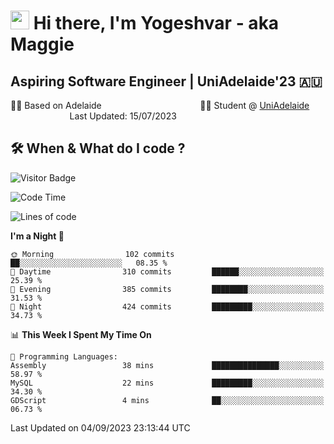 <h1><img src="https://emojis.slackmojis.com/emojis/images/1531849430/4246/blob-sunglasses.gif?1531849430" width="30"/> Hi there, I'm Yogeshvar - aka Maggie</h1>

## Aspiring Software Engineer | UniAdelaide'23 🇦🇺  
🏂🏻  Based on Adelaide &nbsp;&nbsp;&nbsp;&nbsp;&nbsp;&nbsp;&nbsp;&nbsp;&nbsp;&nbsp;&nbsp;&nbsp;&nbsp;&nbsp;&nbsp;&nbsp;&nbsp;&nbsp;&nbsp;&nbsp;&nbsp;&nbsp;&nbsp;&nbsp;&nbsp;&nbsp;&nbsp;&nbsp;&nbsp;&nbsp;&nbsp;&nbsp;&nbsp;&nbsp;&nbsp;&nbsp;&nbsp;&nbsp;&nbsp;👨‍💻 Student @ [UniAdelaide](https://www.adelaide.edu.au)   &nbsp;&nbsp;&nbsp;&nbsp;&nbsp;&nbsp;&nbsp;&nbsp;&nbsp;&nbsp;&nbsp;&nbsp;&nbsp;&nbsp;&nbsp;&nbsp;&nbsp;&nbsp;&nbsp;&nbsp;&nbsp;&nbsp;&nbsp;&nbsp;Last Updated: 15/07/2023

## 🛠 When & What do I code ?  

![Visitor Badge](https://visitor-badge.feriirawann.repl.co?username=yogeshvar&repo=yogeshvar&label=Visitors&style=plastic&color=%23457BFF&contentType=svg)

<!--START_SECTION:waka-->
![Code Time](http://img.shields.io/badge/Code%20Time-2%2C287%20hrs%2044%20mins-blue)

![Lines of code](https://img.shields.io/badge/From%20Hello%20World%20I%27ve%20Written-4.0%20million%20lines%20of%20code-blue)

**I'm a Night 🦉** 

```text
🌞 Morning                102 commits         ██░░░░░░░░░░░░░░░░░░░░░░░   08.35 % 
🌆 Daytime                310 commits         ██████░░░░░░░░░░░░░░░░░░░   25.39 % 
🌃 Evening                385 commits         ████████░░░░░░░░░░░░░░░░░   31.53 % 
🌙 Night                  424 commits         █████████░░░░░░░░░░░░░░░░   34.73 % 
```


📊 **This Week I Spent My Time On** 

```text
💬 Programming Languages: 
Assembly                 38 mins             ███████████████░░░░░░░░░░   58.97 % 
MySQL                    22 mins             █████████░░░░░░░░░░░░░░░░   34.30 % 
GDScript                 4 mins              ██░░░░░░░░░░░░░░░░░░░░░░░   06.73 % 
```


 Last Updated on 04/09/2023 23:13:44 UTC
<!--END_SECTION:waka-->
